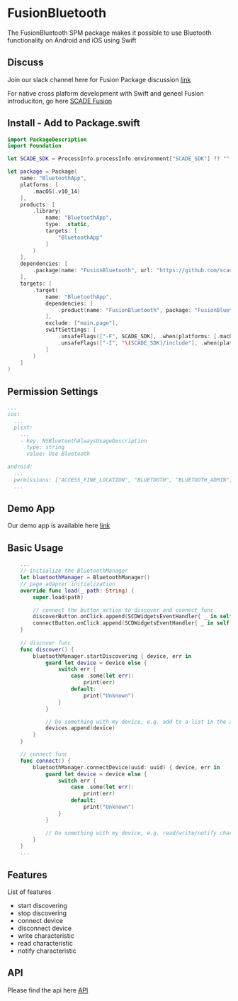 # FusionBluetoothThe FusionBluetooth SPM package makes it possible to use Bluetooth functionality on Android and iOS using Swift Discuss-------Join our slack channel here for Fusion Package discussion [link](https://scadeio.slack.com/archives/C025WRG18TW)For native cross plaform development with Swift and geneel Fusion introduciton, go here [SCADE Fusion](beta.scade.io/fusion)Install - Add to Package.swift------------------------------```swiftimport PackageDescriptionimport Foundationlet SCADE_SDK = ProcessInfo.processInfo.environment["SCADE_SDK"] ?? ""let package = Package(    name: "BluetoothApp",    platforms: [        .macOS(.v10_14)    ],    products: [        .library(            name: "BluetoothApp",            type: .static,            targets: [                "BluetoothApp"            ]        )    ],    dependencies: [		.package(name: "FusionBluetooth", url: "https://github.com/scade-platform/FusionBluetooth.git", .branch("main")),    ],    targets: [        .target(            name: "BluetoothApp",            dependencies: [            	.product(name: "FusionBluetooth", package: "FusionBluetooth"),            ],            exclude: ["main.page"],            swiftSettings: [                .unsafeFlags(["-F", SCADE_SDK], .when(platforms: [.macOS, .iOS])),                .unsafeFlags(["-I", "\(SCADE_SDK)/include"], .when(platforms: [.android])),            ]        )    ])```Permission Settings-------------------<Add Permission specific text and instructions>```yaml...ios:  ...  plist:    ...    - key: NSBluetoothAlwaysUsageDescription      type: string      value: Use Bluetooth    android:  ...  permissions: ["ACCESS_FINE_LOCATION", "BLUETOOTH", "BLUETOOTH_ADMIN", "ACCESS_COARSE_LOCATION"]  ...```Demo App--------Our demo app is available here [link](https://github.com/scade-platform/FusionExamples/tree/main/BluetoothApp)Basic Usage-----------```swift    ...
    // initialize the BluetoothManager    let bluetoothManager = BluetoothManager()    // page adapter initialization    override func load(_ path: String) {        super.load(path)        // connect the button action to discover and connect func        discoverButton.onClick.append(SCDWidgetsEventHandler{ _ in self.discover()})        connectButton.onClick.append(SCDWidgetsEventHandler{ _ in self.connect()})    }  	    // discover func    func discover() {        bluetoothManager.startDiscovering { device, err in
            guard let device = device else {
                switch err {
                    case .some(let err):
                        print(err)
                    default:
                        print("Unknown")
                }
            }

            // Do something with my device, e.g. add to a list in the adapter
            devices.append(device)
        }    }    // connect func    func connect() {        bluetoothManager.connectDevice(uuid: uuid) { device, err in
            guard let device = device else {
                switch err {
                    case .some(let err):
                        print(err)
                    default:
                        print("Unknown")
                }
            }

            // Do something with my device, e.g. read/write/notify characteristic
        }    }    ...```Features--------List of features* start discovering* stop discovering
* connect device
* disconnect device
* write characteristic
* read characteristic
* notify characteristic
API---Please find the api here [API](./Sources/FusionBluetooth_Common/BluetoothManager.swift)